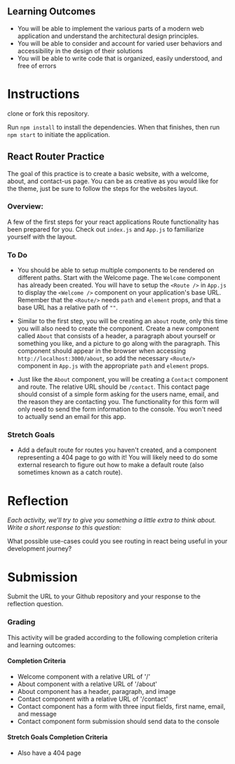## Learning Outcomes
* You will be able to implement the various parts of a modern web application and understand the architectural design principles.
* You will be able to consider and account for varied user behaviors and accessibility in the design of their solutions
* You will be able to write code that is organized, easily understood, and free of errors

# Instructions

clone or fork this repository.

Run `npm install` to install the dependencies. When that finishes, then run `npm start` to initiate the application.

## React Router Practice

The goal of this practice is to create a basic website, with a welcome, about, and contact-us page. You can be as creative as you would like for the theme, just be sure to follow the steps for the websites layout.

### **Overview:**

A few of the first steps for your react applications Route functionality has been prepared for you. Check out `index.js` and `App.js` to familiarize yourself with the layout.

### **To Do**
- You should be able to setup multiple components to be rendered on different paths. Start with the Welcome page. The `Welcome` component has already been created. You will have to setup the `<Route />` in `App.js` to display the `<Welcome />` component on your application's base URL. Remember that the `<Route/>` needs `path` and `element` props, and that a base URL has a relative path of `""`.

- Similar to the first step, you will be creating an `about` route, only this time you will also need to create the component. Create a new component called `About` that consists of a header, a paragraph about yourself or something you like, and a picture to go along with the paragraph. This component should appear in the browser when accessing `http://localhost:3000/about`, so add the necessary `<Route/>` component in `App.js` with the appropriate `path` and `element` props. 

- Just like the `About` component, you will be creating a `Contact` component and route. The relative URL should be `/contact`. This contact page should consist of a simple form asking for the users name, email, and the reason they are contacting you. The functionality for this form will only need to send the form information to the console. You won't need to actually send an email for this app.

### Stretch Goals

- Add a default route for routes you haven't created, and a component representing a 404 page to go with it! You will likely need to do some external research to figure out how to make a default route (also sometimes known as a catch route).


# Reflection
*Each activity, we’ll try to give you something a little extra to think about. Write a short response to this question:*

What possible use-cases could you see routing in react being useful in your development journey?


# Submission
Submit the URL to your Github repository and your response to the reflection question.

### Grading
This activity will be graded according to the following completion criteria and learning outcomes:

#### Completion Criteria 
* Welcome component with a relative URL of '/'
* About component with a relative URL of '/about'
* About component has a header, paragraph, and image
* Contact component with a relative URL of '/contact'
* Contact component has a form with three input fields, first name, email, and message
* Contact component form submission should send data to the console

#### Stretch Goals Completion Criteria 
* Also have a 404 page